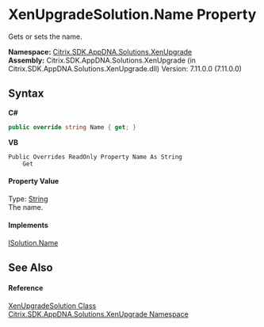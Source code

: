 # XenUpgradeSolution.Name Property 
 

Gets or sets the name.

**Namespace:**&nbsp;<a href="2805b95f-a335-5d98-deaf-c0312b394eda">Citrix.SDK.AppDNA.Solutions.XenUpgrade</a><br />**Assembly:**&nbsp;Citrix.SDK.AppDNA.Solutions.XenUpgrade (in Citrix.SDK.AppDNA.Solutions.XenUpgrade.dll) Version: 7.11.0.0 (7.11.0.0)

## Syntax

**C#**
```csharp
public override string Name { get; }
```

**VB**
```vbnet
Public Overrides ReadOnly Property Name As String
	Get
```


#### Property Value
Type: <a href="http://msdn2.microsoft.com/en-us/library/s1wwdcbf" target="_blank">String</a><br />The name.

#### Implements
<a href="b14a9426-7cbb-e7c3-99b3-eb01a581e13a">ISolution.Name</a><br />

## See Also


#### Reference
<a href="b84f9f35-472d-8b0d-4ebd-53d567ec7042">XenUpgradeSolution Class</a><br /><a href="2805b95f-a335-5d98-deaf-c0312b394eda">Citrix.SDK.AppDNA.Solutions.XenUpgrade Namespace</a><br />